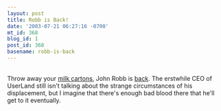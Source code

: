 ```yaml
---
layout: post
title: Robb is Back!
date: '2003-07-21 06:27:16 -0700'
mt_id: 368
blog_id: 1
post_id: 368
basename: robb-is-back
---
```

<br />Throw away your <a href="http://diveintomark.org/archives/2003/07/13/have_you_seen_my_website.html">milk cartons</a>, John Robb is <a href="http://jrobb.mindplex.org/">back</a>. The erstwhile CEO of UserLand still isn't talking about the strange circumstances of his displacement, but I imagine that there's enough bad blood there that he'll get to it eventually.<br /><br /><br />
